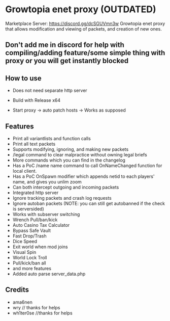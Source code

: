 # Growtopia enet proxy (OUTDATED)
Marketplace Server: https://discord.gg/dcSGUVmn3w
Growtopia enet proxy that allows modification and viewing of packets, and creation of new ones.

## Don't add me in discord for help with compiling/adding feature/some simple thing with proxy or you will get instantly blocked
## How to use
* Does not need separate http server

* Build with Release x64

* Start proxy -> auto patch hosts -> Works as supposed

## Features
* Print all variantlists and function calls
* Print all text packets
* Supports modifying, ignoring, and making new packets
* /legal command to clear malpractice without owning legal briefs
* More commands which you can find in the changelog
* Has a PoC /name name command to call OnNameChanged function for local client.
* Has a PoC OnSpawn modifier which appends netid to each players' name, and gives you unlim zoom
* Can both intercept outgoing and incoming packets
* Integrated http server
* Ignore tracking packets and crash log requests
* Ignore autoban packets (NOTE: you can still get autobanned if the check is serversided)
* Works with subserver switching
* Wrench Pull/ban/kick
* Auto Casino Tax Calculator
* Bypass Safe Vault
* Fast Drop/Trash
* Dice Speed
* Exit world when mod joins
* Visual Spin
* World Lock Troll
* Pull/kick/ban all
* and more features
* Added auto parse server_data.php
## Credits
* ama6nen
* wry // thanks for helps
* wh1ter0se //thanks for helps
